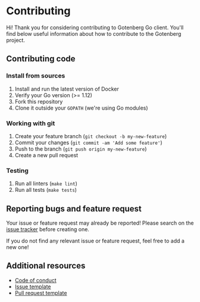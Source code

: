 # Contributing

Hi! Thank you for considering contributing to Gotenberg Go client. You'll
find below useful information about how to contribute to the Gotenberg project.

## Contributing code

### Install from sources

1. Install and run the latest version of Docker
2. Verify your Go version (>= 1.12)
3. Fork this repository
4. Clone it outside your `GOPATH` (we're using Go modules)

### Working with git

1. Create your feature branch (`git checkout -b my-new-feature`)
2. Commit your changes (`git commit -am 'Add some feature'`)
3. Push to the branch (`git push origin my-new-feature`)
4. Create a new pull request

### Testing

1. Run all linters (`make lint`)
2. Run all tests (`make tests`)

## Reporting bugs and feature request

Your issue or feature request may already be reported!
Please search on the [issue tracker](../../../issues) before creating one.

If you do not find any relevant issue or feature request, feel free to
add a new one!

## Additional resources

* [Code of conduct](CODE_OF_CONDUCT.md)
* [Issue template](ISSUE_TEMPLATE.md)
* [Pull request template](PULL_REQUEST_TEMPLATE.md)
